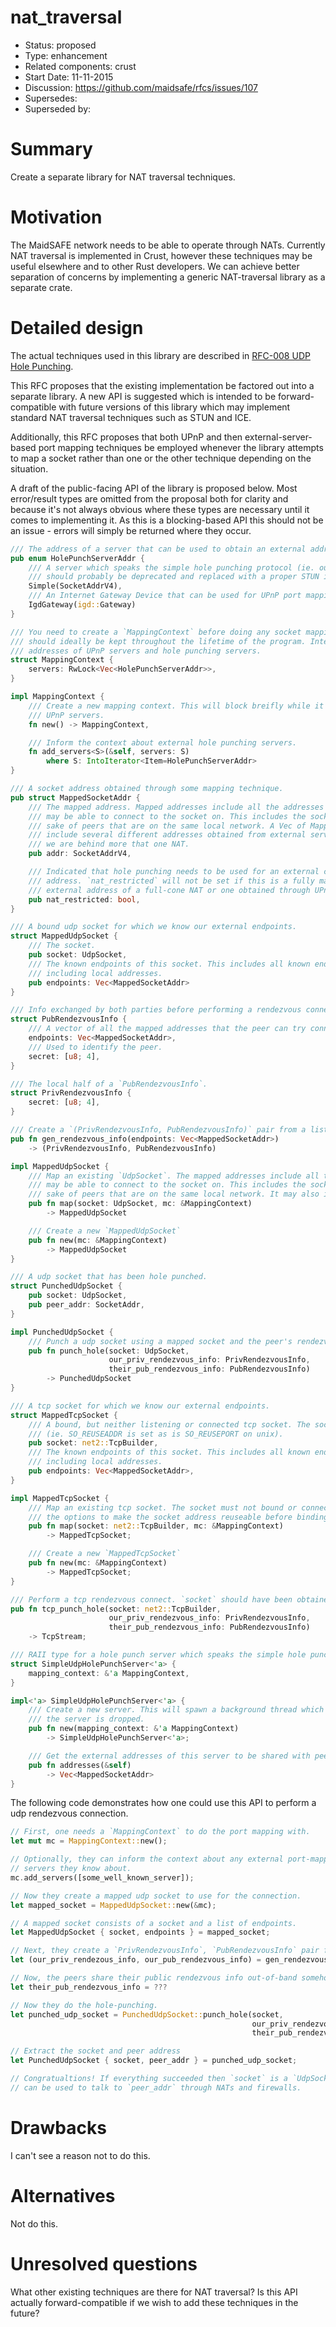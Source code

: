 # nat_traversal
- Status: proposed
- Type: enhancement
- Related components: crust
- Start Date: 11-11-2015
- Discussion: https://github.com/maidsafe/rfcs/issues/107
- Supersedes:
- Superseded by:

# Summary

Create a separate library for NAT traversal techniques.

# Motivation

The MaidSAFE network needs to be able to operate through NATs. Currently NAT
traversal is implemented in Crust, however these techniques may be useful
elsewhere and to other Rust developers. We can achieve better separation of
concerns by implementing a generic NAT-traversal library as a separate crate.

# Detailed design

The actual techniques used in this library are described in [RFC-008 UDP Hole Punching](https://github.com/maidsafe/rfcs/tree/master/active/0008-UDP-hole-punching).

This RFC proposes that the existing implementation be factored out into a
separate library. A new API is suggested which is intended to be
forward-compatible with future versions of this library which may implement
standard NAT traversal techniques such as STUN and ICE.

Additionally, this RFC proposes that both UPnP and then external-server-based
port mapping techniques be employed whenever the library attempts to map a
socket rather than one or the other technique depending on the situation.

A draft of the public-facing API of the library is proposed below. Most
error/result types are omitted from the proposal both for clarity and because
it's not always obvious where these types are necessary until it comes to
implementing it. As this is a blocking-based API this should not be an issue -
errors will simply be returned where they occur.

```rust
/// The address of a server that can be used to obtain an external address.
pub enum HolePunchServerAddr {
    /// A server which speaks the simple hole punching protocol (ie. our MaidSafe protocol). This
    /// should probably be deprecated and replaced with a proper STUN implementation.
    Simple(SocketAddrV4),
    /// An Internet Gateway Device that can be used for UPnP port mapping.
    IgdGateway(igd::Gateway)
}

/// You need to create a `MappingContext` before doing any socket mapping. This `MappingContext`
/// should ideally be kept throughout the lifetime of the program. Internally it caches a
/// addresses of UPnP servers and hole punching servers.
struct MappingContext {
    servers: RwLock<Vec<HolePunchServerAddr>>,
}

impl MappingContext {
    /// Create a new mapping context. This will block breifly while it searches the network for
    /// UPnP servers.
    fn new() -> MappingContext,

    /// Inform the context about external hole punching servers.
    fn add_servers<S>(&self, servers: S)
        where S: IntoIterator<Item=HolePunchServerAddr>
}

/// A socket address obtained through some mapping technique.
pub struct MappedSocketAddr {
    /// The mapped address. Mapped addresses include all the addresses that a peer
    /// may be able to connect to the socket on. This includes the socket's local address for the
    /// sake of peers that are on the same local network. A Vec of MappedSocketAddr may also
    /// include several different addresses obtained from external servers in the case that
    /// we are behind more that one NAT.
    pub addr: SocketAddrV4,

    /// Indicated that hole punching needs to be used for an external client to connect to this
    /// address. `nat_restricted` will not be set if this is a fully mapped address such as the
    /// external address of a full-cone NAT or one obtained through UPnP.
    pub nat_restricted: bool,
}

/// A bound udp socket for which we know our external endpoints.
struct MappedUdpSocket {
    /// The socket.
    pub socket: UdpSocket,
    /// The known endpoints of this socket. This includes all known endpoints of the socket
    /// including local addresses.
    pub endpoints: Vec<MappedSocketAddr>
}

/// Info exchanged by both parties before performing a rendezvous connection.
struct PubRendezvousInfo {
    /// A vector of all the mapped addresses that the peer can try connecting to.
    endpoints: Vec<MappedSocketAddr>,
    /// Used to identify the peer.
    secret: [u8; 4],
}

/// The local half of a `PubRendezvousInfo`.
struct PrivRendezvousInfo {
    secret: [u8; 4],
}

/// Create a `(PrivRendezvousInfo, PubRendezvousInfo)` pair from a list of mapped socket addresses.
pub fn gen_rendezvous_info(endpoints: Vec<MappedSocketAddr>)
    -> (PrivRendezvousInfo, PubRendezvousInfo)

impl MappedUdpSocket {
    /// Map an existing `UdpSocket`. The mapped addresses include all the addresses that a peer
    /// may be able to connect to the socket on. This includes the socket's local address for the
    /// sake of peers that are on the same local network. It may also include
    pub fn map(socket: UdpSocket, mc: &MappingContext)
        -> MappedUdpSocket

    /// Create a new `MappedUdpSocket`
    pub fn new(mc: &MappingContext)
        -> MappedUdpSocket
}

/// A udp socket that has been hole punched.
struct PunchedUdpSocket {
    pub socket: UdpSocket,
    pub peer_addr: SocketAddr,
}

impl PunchedUdpSocket {
    /// Punch a udp socket using a mapped socket and the peer's rendezvous info.
    pub fn punch_hole(socket: UdpSocket,
                      our_priv_rendezvous_info: PrivRendezvousInfo,
                      their_pub_rendezvous_info: PubRendezvousInfo)
        -> PunchedUdpSocket
}

/// A tcp socket for which we know our external endpoints.
struct MappedTcpSocket {
    /// A bound, but neither listening or connected tcp socket. The socket is bound to be reuseable
    /// (ie. SO_REUSEADDR is set as is SO_REUSEPORT on unix).
    pub socket: net2::TcpBuilder,
    /// The known endpoints of this socket. This includes all known endpoints of the socket
    /// including local addresses.
    pub endpoints: Vec<MappedSocketAddr>,
}

impl MappedTcpSocket {
    /// Map an existing tcp socket. The socket must not bound or connected. This function will set
    /// the options to make the socket address reuseable before binding it.
    pub fn map(socket: net2::TcpBuilder, mc: &MappingContext)
        -> MappedTcpSocket;

    /// Create a new `MappedTcpSocket`
    pub fn new(mc: &MappingContext)
        -> MappedTcpSocket;
}

/// Perform a tcp rendezvous connect. `socket` should have been obtained from a `MappedTcpSocket`.
pub fn tcp_punch_hole(socket: net2::TcpBuilder,
                      our_priv_rendezvous_info: PrivRendezvousInfo,
                      their_pub_rendezvous_info: PubRendezvousInfo)
    -> TcpStream;

/// RAII type for a hole punch server which speaks the simple hole punching protocol.
struct SimpleUdpHolePunchServer<'a> {
    mapping_context: &'a MappingContext,
}

impl<'a> SimpleUdpHolePunchServer<'a> {
    /// Create a new server. This will spawn a background thread which will serve requests until
    /// the server is dropped.
    pub fn new(mapping_context: &'a MappingContext)
        -> SimpleUdpHolePunchServer<'a>;

    /// Get the external addresses of this server to be shared with peers.
    pub fn addresses(&self)
        -> Vec<MappedSocketAddr>
}
```

The following code demonstrates how one could use this API to perform a udp rendezvous connection.

```rust
// First, one needs a `MappingContext` to do the port mapping with.
let mut mc = MappingContext::new();

// Optionally, they can inform the context about any external port-mapping
// servers they know about.
mc.add_servers([some_well_known_server]);

// Now they create a mapped udp socket to use for the connection.
let mapped_socket = MappedUdpSocket::new(&mc);

// A mapped socket consists of a socket and a list of endpoints.
let MappedUdpSocket { socket, endpoints } = mapped_socket;

// Next, they create a `PrivRendezvousInfo`, `PubRendezvousInfo` pair from the socket's endpoints.
let (our_priv_rendezous_info, our_pub_rendezvous_info) = gen_rendezvous_info(endpoints);

// Now, the peers share their public rendezvous info out-of-band somehow.
let their_pub_rendezvous_info = ???

// Now they do the hole-punching.
let punched_udp_socket = PunchedUdpSocket::punch_hole(socket,
                                                      our_priv_rendezvous_info,
                                                      their_pub_rendezvous_info)

// Extract the socket and peer address
let PunchedUdpSocket { socket, peer_addr } = punched_udp_socket;

// Congratualtions! If everything succeeded then `socket` is a `UdpSocket` that
// can be used to talk to `peer_addr` through NATs and firewalls.
```

# Drawbacks

I can't see a reason not to do this.

# Alternatives

Not do this.

# Unresolved questions

What other existing techniques are there for NAT traversal? Is this API
actually forward-compatible if we wish to add these techniques in the future?
